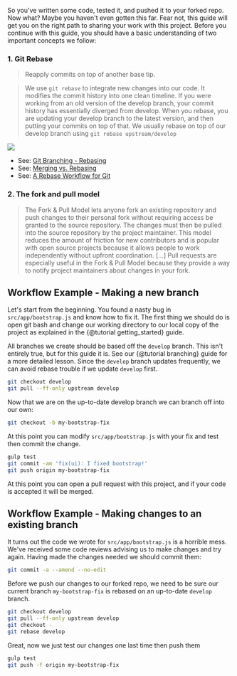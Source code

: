 So you've written some code, tested it, and pushed it to your forked repo. Now what? Maybe you haven't even gotten this far. Fear not, this guide will get you on the right path to sharing your work with this project. Before you continue with this guide, you should have a basic understanding of two important concepts we follow:

### 1. Git Rebase
  > Reapply commits on top of another base tip.

  > We use `git rebase` to integrate new changes into our code. It modifies the commit history into one clean timeline. If you were working from an old version of the develop branch, your commit history has essentially diverged from develop. When you rebase, you are updating your develop branch to the latest version, and then putting your commits on top of that. 
We usually rebase on top of our develop branch using `git rebase upstream/develop`

  ![](./images/rebase.gif)
  - See: [Git Branching - Rebasing](https://git-scm.com/book/en/v2/Git-Branching-Rebasing)
  - See: [Merging vs. Rebasing](https://www.atlassian.com/git/tutorials/merging-vs-rebasing)
  - See: [A Rebase Workflow for Git](https://randyfay.com/content/rebase-workflow-git)

### 2. The fork and pull model

  > The Fork & Pull Model lets anyone fork an existing repository and push changes to their personal fork without requiring access be granted to the source repository. The changes must then be pulled into the source repository by the project maintainer. This model reduces the amount of friction for new contributors and is popular with open source projects because it allows people to work independently without upfront coordination. [...] Pull requests are especially useful in the Fork & Pull Model because they provide a way to notify project maintainers about changes in your fork.


## Workflow Example - Making a new branch
Let's start from the beginning. You found a nasty bug in `src/app/bootstrap.js` and know how to fix it. The first thing we should do is open git bash and change our working directory to our local copy of the project as explained in the {@tutorial getting_started} guide. 

All branches we create should be based off the `develop` branch. This isn't entirely true, but for this guide it is. See our {@tutorial branching} guide for a more detailed lesson. Since the `develop` branch updates frequently, we can avoid rebase trouble if we update `develop` first.

```sh
git checkout develop
git pull --ff-only upstream develop
```

Now that we are on the up-to-date develop branch we can branch off into our own:

```sh
git checkout -b my-bootstrap-fix
```

At this point you can modify `src/app/bootstrap.js` with your fix and test then commit the change.

```sh
gulp test
git commit -am 'fix(ui): I fixed bootstrap!'
git push origin my-bootstrap-fix
```

At this point you can open a pull request with this project, and if your code is accepted it will be merged.


## Workflow Example - Making changes to an existing branch

It turns out the code we wrote for `src/app/bootstrap.js` is a horrible mess. We've received some code reviews advising us to make changes and try again. Having made the changes needed we should commit them:

```sh
git commit -a --amend --no-edit
```

Before we push our changes to our forked repo, we need to be sure our current branch `my-bootstrap-fix` is rebased on an up-to-date `develop` branch. 

```sh
git checkout develop
git pull --ff-only upstream develop
git checkout -
git rebase develop
```

Great, now we just test our changes one last time then push them

```sh
gulp test
git push -f origin my-bootstrap-fix
```
